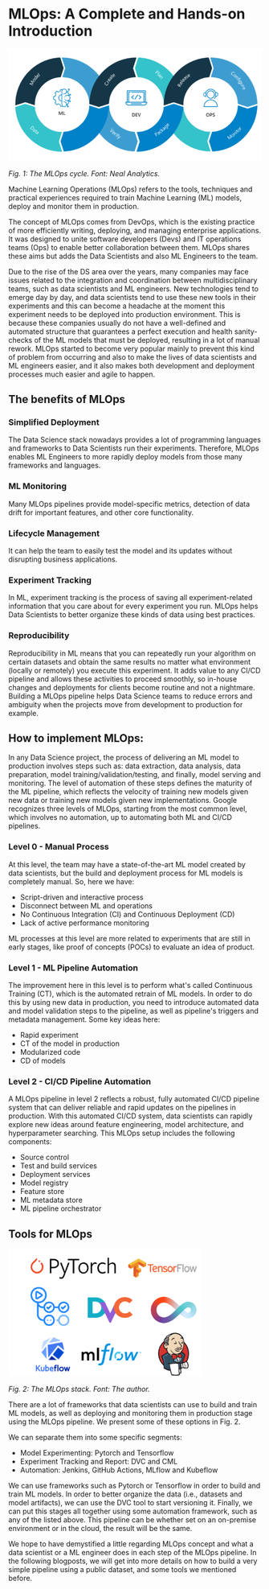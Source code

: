 # MLOps: A Complete and Hands-on Introduction

<img src="./images/MLOps.png" alt="MLOps-Cycle" width="600"/>

*Fig. 1: The MLOps cycle. Font: Neal Analytics.*

<!-- ![MLOps-Cycle](./images/MLOps.png) -->

Machine Learning Operations (MLOps) refers to the tools, techniques and practical experiences required to train  Machine Learning (ML) models, deploy and monitor them in production.

The concept of MLOps comes from DevOps, which is the existing practice of more efficiently writing, deploying, and managing enterprise applications. It was designed to unite software developers (Devs) and IT operations teams (Ops) to enable better collaboration between them. MLOps shares these aims but adds the Data Scientists and also ML Engineers to the team. 

Due to the rise of the DS area over the years, many companies may face issues related to the integration and coordination between multidisciplinary teams, such as data scientists and ML engineers. New technologies tend to emerge day by day, and data scientists tend to use these new tools in their experiments and this can become a headache at the moment this experiment needs to be deployed into production environment. This is because these companies usually do not have a well-defined and automated structure that guarantees a perfect execution and health sanity-checks of the ML models that must be deployed, resulting in a lot of manual rework. MLOps started to become very popular mainly to prevent this kind of problem from occurring and also to make the lives of data scientists and ML engineers easier, and it also makes both development and deployment processes much easier and agile to happen.

## The benefits of MLOps

### Simplified Deployment

The Data Science stack nowadays provides a lot of programming languages and frameworks to Data Scientists run their experiments. Therefore, MLOps enables ML Engineers to more rapidly deploy models from those many frameworks and languages.

### ML Monitoring

Many MLOps pipelines provide model-specific metrics, detection of data drift for important features, and other core functionality.

### Lifecycle Management

It can help the team to easily test the model and its updates without disrupting business applications.

### Experiment Tracking

In ML, experiment tracking is the process of saving all experiment-related information that you care about for every experiment you run. MLOps helps Data Scientists to better organize these kinds of data using best practices.

### Reproducibility

Reproducibility in ML means that you can repeatedly run your algorithm on certain datasets and obtain the same results no matter what environment (locally or remotely) you execute this experiment. It adds value to any CI/CD pipeline and allows these activities to proceed smoothly, so in-house changes and deployments for clients become routine and not a nightmare. Building a MLOps pipeline helps Data Science teams to reduce errors and ambiguity when the projects move from development to production for example.

## How to implement MLOps:

In any Data Science project, the process of delivering an ML model to production involves steps such as: data extraction, data analysis, data preparation, model training/validation/testing, and finally, model serving and monitoring. The level of automation of these steps defines the maturity of the ML pipeline, which reflects the velocity of training new models given new data or training new models given new implementations. Google recognizes three levels of MLOps, starting from the most common level, which involves no automation, up to automating both ML and CI/CD pipelines.

### Level 0 - Manual Process

At this level, the team may have a state-of-the-art ML model created by data scientists, but the build and deployment process for ML models is completely manual. So, here we have:

- Script-driven and interactive process
- Disconnect between ML and operations
- No Continuous Integration (CI) and Continuous Deployment (CD)
- Lack of active performance monitoring

ML processes at this level are more related to experiments that are still in early stages, like proof of concepts (POCs) to evaluate an idea of product.

### Level 1 - ML Pipeline Automation

The improvement here in this level is to perform what's called Continuous Training (CT), which is the automated retrain of ML models. In order to do this by using new data in production, you need to introduce automated data and model validation steps to the pipeline, as well as pipeline's triggers and metadata management. Some key ideas here:

- Rapid experiment
- CT of the model in production
- Modularized code
- CD of models

### Level 2 - CI/CD Pipeline Automation

A MLOps pipeline in level 2 reflects a robust, fully automated CI/CD pipeline system that can deliver reliable and rapid updates on the pipelines in production. With this automated CI/CD system, data scientists can rapidly explore new ideas around feature engineering, model architecture, and hyperparameter searching. This MLOps setup includes the following components:

- Source control
- Test and build services
- Deployment services
- Model registry
- Feature store
- ML metadata store
- ML pipeline orchestrator

## Tools for MLOps
<img src="./images/MLOps-Stack.png" alt="MLOps-Stack" width="384"/>

*Fig. 2: The MLOps stack. Font: The author.*

<!-- ![MLOps-Stack](./images/MLOps-Stack.png) -->

There are a lot of frameworks that data scientists can use to build and train ML models, as well as deploying and monitoring them in production stage using the MLOps pipeline. We present some of these options in Fig. 2.

We can separate them into some specific segments:
- Model Experimenting: Pytorch and Tensorflow
- Experiment Tracking and Report: DVC and CML
- Automation: Jenkins, GitHub Actions, MLflow and Kubeflow

We can use frameworks such as Pytorch or Tensorflow in order to build and train ML models. In order to better organize the data (i.e., datasets and model artifacts), we can use the DVC tool to start versioning it. Finally, we can put this stages all together using some automation framework, such as any of the listed above. This pipeline can be whether set on an on-premise environment or in the cloud, the result will be the same.

We hope to have demystified a little regarding MLOps concept and what a data scientist or a ML engineer does in each step of the MLOps pipeline. In the following blogposts, we will get into more details on how to build a very simple pipeline using a public dataset, and some tools we mentioned before.